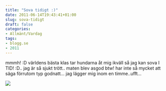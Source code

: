```yaml
---
title: "Sova tidigt :)"
date: 2011-06-14T19:43:41+01:00
slug: sova-tidigt
draft: false
categories:
- Allmänt/Vardag
tags:
- blogg.se
- 2011
---
```

mmmh! :D världens bästa klas tar hundarna åt mig ikväll så jag kan sova I TID! :D.. jag är så sjukt trött.. maten blev asgod btw! har inte så mycket att säga förrutom typ godnatt... jag lägger mig inom en timme..ufft...  
  
![](/assets/images/blogg.se/wp_000124_152775220.jpg)